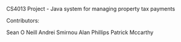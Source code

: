 CS4013 Project - Java system for managing property tax payments


Contributors:

Sean O Neill
Andrei Smirnou
Alan Phillips
Patrick Mccarthy
